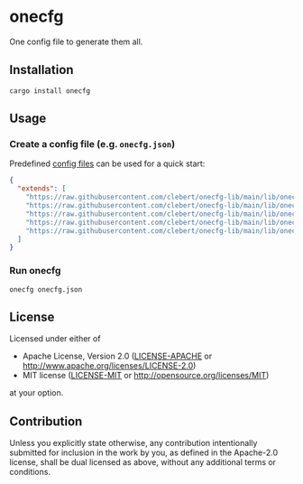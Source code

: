 # onecfg

One config file to generate them all.

## Installation

```
cargo install onecfg
```

## Usage

### Create a config file (e.g. `onecfg.json`)

Predefined [config files](https://github.com/clebert/onecfg-lib) can be used for
a quick start:

```json
{
  "extends": [
    "https://raw.githubusercontent.com/clebert/onecfg-lib/main/lib/onecfg-editorconfig.json",
    "https://raw.githubusercontent.com/clebert/onecfg-lib/main/lib/onecfg-git.json",
    "https://raw.githubusercontent.com/clebert/onecfg-lib/main/lib/onecfg-prettier.json",
    "https://raw.githubusercontent.com/clebert/onecfg-lib/main/lib/onecfg-rust.json",
    "https://raw.githubusercontent.com/clebert/onecfg-lib/main/lib/onecfg-vscode.json"
  ]
}
```

### Run onecfg

```
onecfg onecfg.json
```

## License

Licensed under either of

- Apache License, Version 2.0 ([LICENSE-APACHE](LICENSE-APACHE) or
  http://www.apache.org/licenses/LICENSE-2.0)
- MIT license ([LICENSE-MIT](LICENSE-MIT) or http://opensource.org/licenses/MIT)

at your option.

## Contribution

Unless you explicitly state otherwise, any contribution intentionally submitted
for inclusion in the work by you, as defined in the Apache-2.0 license, shall be
dual licensed as above, without any additional terms or conditions.
